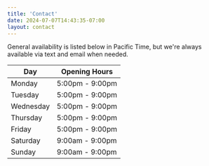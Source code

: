 ```yaml
---
title: 'Contact'
date: 2024-07-07T14:43:35-07:00
layout: contact
---
```


General availability is listed below in Pacific Time, but we're always available via text and email when needed.

| Day       | Opening Hours   |
| --------- | --------------- |
| Monday    | 5:00pm - 9:00pm |
| Tuesday   | 5:00pm - 9:00pm |
| Wednesday | 5:00pm - 9:00pm |
| Thursday  | 5:00pm - 9:00pm |
| Friday    | 5:00pm - 9:00pm |
| Saturday  | 9:00am - 9:00pm |
| Sunday    | 9:00am - 9:00pm |
